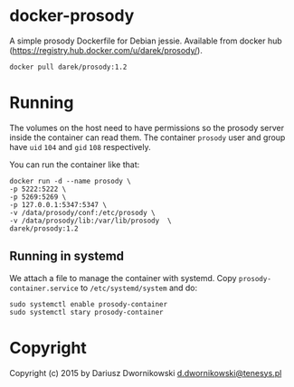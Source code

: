 # docker-prosody
A simple prosody Dockerfile for Debian jessie. Available from docker hub (https://registry.hub.docker.com/u/darek/prosody/).

`docker pull darek/prosody:1.2`

# Running 

The volumes on the host need to have permissions so the prosody server inside the container can read them. The container `prosody` user and group have `uid` `104` and `gid` `108` respectively. 

You can run the container like that:

    docker run -d --name prosody \
    -p 5222:5222 \
    -p 5269:5269 \
    -p 127.0.0.1:5347:5347 \
    -v /data/prosody/conf:/etc/prosody \
    -v /data/prosody/lib:/var/lib/prosody  \
    darek/prosody:1.2 

## Running in systemd

We attach a file to manage the container with systemd. Copy `prosody-container.service` to `/etc/systemd/system` and do:

    sudo systemctl enable prosody-container
    sudo systemctl stary prosody-container
    

# Copyright 

Copyright (c) 2015 by Dariusz Dwornikowski <d.dwornikowski@tenesys.pl>
